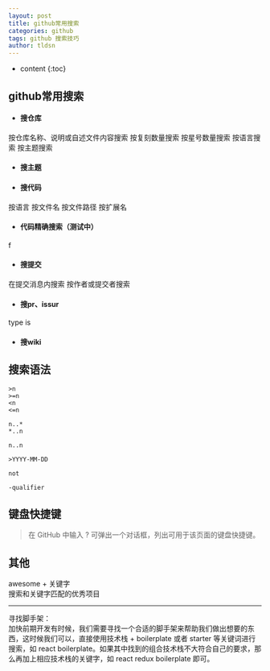 ```yaml
---
layout: post
title: github常用搜索
categories: github
tags: github 搜索技巧
author: tldsn
---
```


* content
{:toc}


## github常用搜索
* #### 搜仓库
按仓库名称、说明或自述文件内容搜索
按复刻数量搜索
按星号数量搜索
按语言搜索
按主题搜索
* #### 搜主题
* #### 搜代码
按语言
按文件名
按文件路径
按扩展名
* #### 代码精确搜索（测试中）
f
* #### 搜提交
在提交消息内搜索
按作者或提交者搜索
* #### 搜pr、issur
type
is

* #### 搜wiki

## 搜索语法
    >n
    >=n
    <n
    <=n
    
    n..*
    *..n
    
    n..n
    
    >YYYY-MM-DD
    
    not
    
    -qualifier

## 键盘快捷键
>在 GitHub 中输入 ? 可弹出一个对话框，列出可用于该页面的键盘快捷键。


## 其他
awesome + 关键字  
搜索和关键字匹配的优秀项目  
* * *
寻找脚手架：  
加快前期开发有时候，我们需要寻找一个合适的脚手架来帮助我们做出想要的东西，这时候我们可以，直接使用技术栈 + boilerplate 或者 starter 等关键词进行搜索，如 react boilerplate。如果其中找到的组合技术栈不大符合自己的要求，那么再加上相应技术栈的关键字，如 react redux boilerplate 即可。

